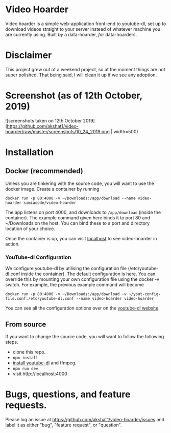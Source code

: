 # Video Hoarder

Video hoarder is a simple web-application front-end to youtube-dl, set up to download videos straight to your server instead of whatever machine you are currently using. Built _by_ a data-hoarder, _for_ data-hoarders.

# Disclaimer

This project grew out of a weekend project, so at the moment things are not super polished. That being said, I will clean it up if we see any adoption.

# Screenshot (as of 12th October, 2019)
![screenshots taken on 12th October 2019](https://github.com/akshat1/video-hoarder/raw/master/screenshots/10_24_2019.png | width=500)

# Installation

## Docker (recommended)

Unless you are tinkering with the source code, you will want to use the docker image. Create a container by running 

```
docker run -p 80:4000 -v ~/Downloads:/app/download --name video-hoarder simiacode/video-hoarder
```

The app listens on port 4000, and downloads to `/app/download` (inside the container). The example command given here binds it to port 80 and ~/Downloads on the host. You can bind these to a port and directory location of your choice.

Once the container is up, you can visit [localhost](http://localhost) to see video-hoarder in action.

### YouTube-dl Configuration

We configure youtube-dl by utilising the configuration file (/etc/youtube-dl.conf inside the container). The default configuration is [here](https://github.com/akshat1/video-hoarder/blob/release/youtube-dl.conf). You can override this by mounting your own configuration file using the docker -v switch. For example, the previous example command will become

```
docker run -p 80:4000 -v ~/Downloads:/app/download -v ~/yout-config-file.conf:/etc/youtube-dl.conf --name video-hoarder video-hoarder
```

You can see all the configuration options over on the [youtube-dl website](https://github.com/ytdl-org/youtube-dl/blob/master/README.md#configuration).

## From source

If you want to change the source code, you will want to follow the following steps.

- clone this repo.
- `npm install`
- [install youtube-dl](https://ytdl-org.github.io/youtube-dl/download.html) and ffmpeg.
- `npm run dev`
- visit http://localhost:4000

# Bugs, questions, and feature requests.

Please log an issue at https://github.com/akshat1/video-hoarder/issues and label it as either "bug", "feature request", or "question".
